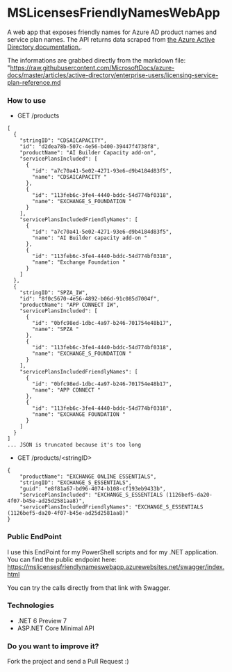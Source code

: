 # MSLicensesFriendlyNamesWebApp
A web app that exposes friendly names for Azure AD product names and service plan names.
The API returns data scraped from [the Azure Active Directory documentation.](https://docs.microsoft.com/en-us/azure/active-directory/users-groups-roles/licensing-service-plan-reference).

The informations are grabbed directly from the markdown file: "https://raw.githubusercontent.com/MicrosoftDocs/azure-docs/master/articles/active-directory/enterprise-users/licensing-service-plan-reference.md

### How to use

* GET /products
```
[
  {
    "stringID": "CDSAICAPACITY",
    "id": "d2dea78b-507c-4e56-b400-39447f4738f8",
    "productName": "AI Builder Capacity add-on",
    "servicePlansIncluded": [
      {
        "id": "a7c70a41-5e02-4271-93e6-d9b4184d83f5",
        "name": "CDSAICAPACITY "
      },
      {
        "id": "113feb6c-3fe4-4440-bddc-54d774bf0318",
        "name": "EXCHANGE_S_FOUNDATION "
      }
    ],
    "servicePlansIncludedFriendlyNames": [
      {
        "id": "a7c70a41-5e02-4271-93e6-d9b4184d83f5",
        "name": "AI Builder capacity add-on "
      },
      {
        "id": "113feb6c-3fe4-4440-bddc-54d774bf0318",
        "name": "Exchange Foundation "
      }
    ]
  },
  {
    "stringID": "SPZA_IW",
    "id": "8f0c5670-4e56-4892-b06d-91c085d7004f",
    "productName": "APP CONNECT IW",
    "servicePlansIncluded": [
      {
        "id": "0bfc98ed-1dbc-4a97-b246-701754e48b17",
        "name": "SPZA "
      },
      {
        "id": "113feb6c-3fe4-4440-bddc-54d774bf0318",
        "name": "EXCHANGE_S_FOUNDATION "
      }
    ],
    "servicePlansIncludedFriendlyNames": [
      {
        "id": "0bfc98ed-1dbc-4a97-b246-701754e48b17",
        "name": "APP CONNECT "
      },
      {
        "id": "113feb6c-3fe4-4440-bddc-54d774bf0318",
        "name": "EXCHANGE FOUNDATION "
      }
    ]
  }
]
... JSON is truncated because it's too long
```

* GET /products/\<stringID>

```
{
    "productName": "EXCHANGE ONLINE ESSENTIALS",
    "stringID": "EXCHANGE_S_ESSENTIALS",
    "guid": "e8f81a67-bd96-4074-b108-cf193eb9433b",
    "servicePlansIncluded": "EXCHANGE_S_ESSENTIALS (1126bef5-da20-4f07-b45e-ad25d2581aa8)",
    "servicePlansIncludedFriendlyNames": "EXCHANGE_S_ESSENTIALS (1126bef5-da20-4f07-b45e-ad25d2581aa8)"
}
```

### Public EndPoint
I use this EndPoint for my PowerShell scripts and for my .NET application.
You can find the public endpoint here: https://mslicensesfriendlynameswebapp.azurewebsites.net/swagger/index.html

You can try the calls directly from that link with Swagger.

### Technologies
- .NET 6 Preview 7
- ASP.NET Core Minimal API

### Do you want to improve it?
Fork the project and send a Pull Request :)
